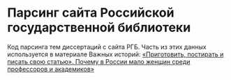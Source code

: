 # Парсинг сайта Российской государственной библиотеки

Код парсинга тем диссертаций с сайта РГБ. Часть из этих данных используется в материале Важных историй: [«Приготовить, постирать и писать свою статью». Почему в России мало женщин среди профессоров и академиков»](https://istories.media/investigations/2020/12/24/prigotovit-postirat-i-pisat-svoyu-statyu-pochemu-v-rossii-malo-zhenshchin-sredi-professorov-i-akademikov/)
